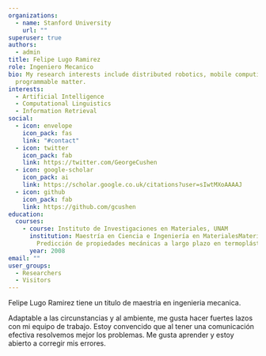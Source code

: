 ```yaml
---
organizations:
  - name: Stanford University
    url: ""
superuser: true
authors:
  - admin
title: Felipe Lugo Ramirez
role: Ingeniero Mecanico
bio: My research interests include distributed robotics, mobile computing and
  programmable matter.
interests:
  - Artificial Intelligence
  - Computational Linguistics
  - Information Retrieval
social:
  - icon: envelope
    icon_pack: fas
    link: "#contact"
  - icon: twitter
    icon_pack: fab
    link: https://twitter.com/GeorgeCushen
  - icon: google-scholar
    icon_pack: ai
    link: https://scholar.google.co.uk/citations?user=sIwtMXoAAAAJ
  - icon: github
    icon_pack: fab
    link: https://github.com/gcushen
education:
  courses:
    - course: Instituto de Investigaciones en Materiales, UNAM
      institution: Maestría en Ciencia e Ingeniería en MaterialesMateriales complejos,
        Predicción de propiedades mecánicas a largo plazo en termoplásticos
      year: 2008
email: ""
user_groups:
  - Researchers
  - Visitors
---
```

Felipe Lugo Ramirez tiene un titulo de maestria en ingenieria mecanica.

<!--StartFragment-->

Adaptable a las circunstancias y al ambiente, me gusta hacer fuertes lazos con mi equipo de trabajo. Estoy convencido que al tener una comunicación efectiva resolvemos mejor los problemas. Me gusta aprender y estoy abierto a corregir mis errores.

<!--EndFragment-->